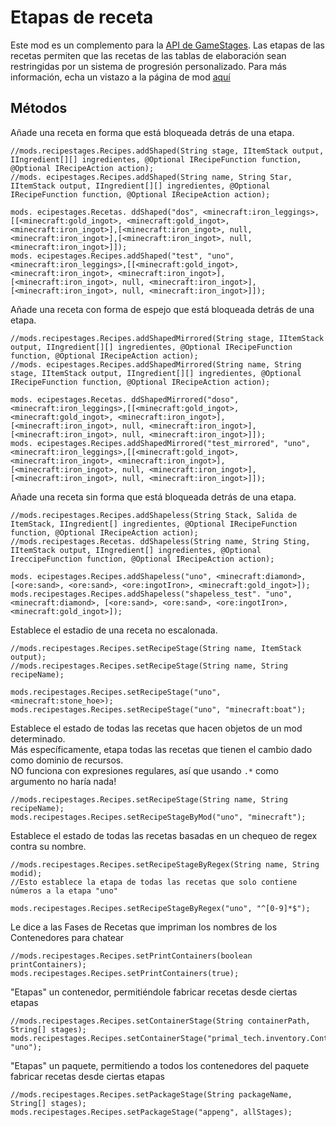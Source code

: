 # Etapas de receta

Este mod es un complemento para la [API de GameStages](https://minecraft.curseforge.com/projects/game-stages). Las etapas de las recetas permiten que las recetas de las tablas de elaboración sean restringidas por un sistema de progresión personalizado. Para más información, echa un vistazo a la página de mod [aquí](https://minecraft.curseforge.com/projects/recipe-stages)

## Métodos

Añade una receta en forma que está bloqueada detrás de una etapa.

```zenscript
//mods.recipestages.Recipes.addShaped(String stage, IItemStack output, IIngredient[][] ingredientes, @Optional IRecipeFunction function, @Optional IRecipeAction action);
//mods. ecipestages.Recipes.addShaped(String name, String Star, IItemStack output, IIngredient[][] ingredientes, @Optional IRecipeFunction function, @Optional IRecipeAction action);

mods. ecipestages.Recetas. ddShaped("dos", <minecraft:iron_leggings>,[[<minecraft:gold_ingot>, <minecraft:gold_ingot>, <minecraft:iron_ingot>],[<minecraft:iron_ingot>, null, <minecraft:iron_ingot>],[<minecraft:iron_ingot>, null, <minecraft:iron_ingot>]]);
mods. ecipestages.Recipes.addShaped("test", "uno", <minecraft:iron_leggings>,[[<minecraft:gold_ingot>, <minecraft:iron_ingot>, <minecraft:iron_ingot>],[<minecraft:iron_ingot>, null, <minecraft:iron_ingot>],[<minecraft:iron_ingot>, null, <minecraft:iron_ingot>]]);
```

Añade una receta con forma de espejo que está bloqueada detrás de una etapa.

```zenscript
//mods.recipestages.Recipes.addShapedMirrored(String stage, IItemStack output, IIngredient[][] ingredientes, @Optional IRecipeFunction function, @Optional IRecipeAction action);
//mods. ecipestages.Recipes.addShapedMirrored(String name, String stage, IItemStack output, IIngredient[][] ingredientes, @Optional IRecipeFunction function, @Optional IRecipeAction action);

mods. ecipestages.Recetas. ddShapedMirrored("doso", <minecraft:iron_leggings>,[[<minecraft:gold_ingot>, <minecraft:gold_ingot>, <minecraft:iron_ingot>],[<minecraft:iron_ingot>, null, <minecraft:iron_ingot>],[<minecraft:iron_ingot>, null, <minecraft:iron_ingot>]]);
mods. ecipestages.Recipes.addShapedMirrored("test_mirrored", "uno", <minecraft:iron_leggings>,[[<minecraft:gold_ingot>, <minecraft:iron_ingot>, <minecraft:iron_ingot>],[<minecraft:iron_ingot>, null, <minecraft:iron_ingot>],[<minecraft:iron_ingot>, null, <minecraft:iron_ingot>]]);

```

Añade una receta sin forma que está bloqueada detrás de una etapa.

```zenscript
//mods.recipestages.Recipes.addShapeless(String Stack, Salida de ItemStack, IIngredient[] ingredientes, @Optional IRecipeFunction function, @Optional IRecipeAction action);
//mods.recipestages.Recetas. ddShapeless(String name, String Sting, IItemStack output, IIngredient[] ingredientes, @Optional IreccipeFunction function, @Optional IRecipeAction action);

mods. ecipestages.Recipes.addShapeless("uno", <minecraft:diamond>, [<ore:sand>, <ore:sand>, <ore:ingotIron>, <minecraft:gold_ingot>]);
mods.recipestages.Recipes.addShapeless("shapeless_test". "uno", <minecraft:diamond>, [<ore:sand>, <ore:sand>, <ore:ingotIron>, <minecraft:gold_ingot>]);
```

Establece el estadio de una receta no escalonada.

```zenscript
//mods.recipestages.Recipes.setRecipeStage(String name, ItemStack output);
//mods.recipestages.Recipes.setRecipeStage(String name, String recipeName);

mods.recipestages.Recipes.setRecipeStage("uno", <minecraft:stone_hoe>);
mods.recipestages.Recipes.setRecipeStage("uno", "minecraft:boat");
```

Establece el estado de todas las recetas que hacen objetos de un mod determinado.  
Más específicamente, etapa todas las recetas que tienen el cambio dado como dominio de recursos.  
NO funciona con expresiones regulares, así que usando `.*` como argumento no haría nada!

```zenscript
//mods.recipestages.Recipes.setRecipeStage(String name, String recipeName);
mods.recipestages.Recipes.setRecipeStageByMod("uno", "minecraft");
```

Establece el estado de todas las recetas basadas en un chequeo de regex contra su nombre.

```zenscript
//mods.recipestages.Recipes.setRecipeStageByRegex(String name, String modid);
//Esto establece la etapa de todas las recetas que solo contiene números a la etapa "uno"

mods.recipestages.Recipes.setRecipeStageByRegex("uno", "^[0-9]*$");
```

Le dice a las Fases de Recetas que impriman los nombres de los Contenedores para chatear

```zenscript
//mods.recipestages.Recipes.setPrintContainers(boolean printContainers);
mods.recipestages.Recipes.setPrintContainers(true);
```

"Etapas" un contenedor, permitiéndole fabricar recetas desde ciertas etapas

```zenscript
//mods.recipestages.Recipes.setContainerStage(String containerPath, String[] stages);
mods.recipestages.Recipes.setContainerStage("primal_tech.inventory.ContainerWorkStump", "uno");
```

"Etapas" un paquete, permitiendo a todos los contenedores del paquete fabricar recetas desde ciertas etapas

```zenscript
//mods.recipestages.Recipes.setPackageStage(String packageName, String[] stages);
mods.recipestages.Recipes.setPackageStage("appeng", allStages);
```